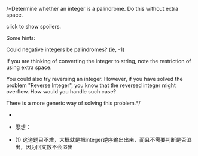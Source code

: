 /*Determine whether an integer is a palindrome. Do this without extra space.

  click to show spoilers.

  Some hints:
  
  Could negative integers be palindromes? (ie, -1)

  If you are thinking of converting the integer to string, note the restriction of using extra space.

  You could also try reversing an integer. However, if you have solved the problem "Reverse Integer", you know that the reversed integer might overflow. How would you handle such case?

  There is a more generic way of solving this problem.*/

 
* 
* 思想：

* (1) 这道题目不难，大概就是把integer逆序输出出来，而且不需要判断是否溢出，因为回文数不会溢出

